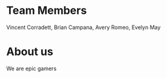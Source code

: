 # Team Members
Vincent Corradett, Brian Campana, Avery Romeo, Evelyn May
# About us
We are epic gamers

